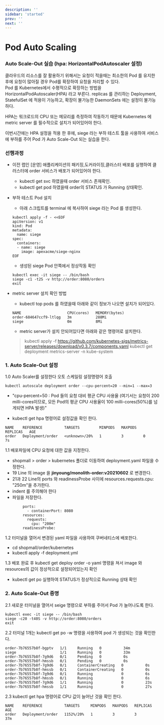 ```yaml
---
description: ''
sidebar: 'started'
prev: ''
next: ''
---
```


# Pod Auto Scaling

### Auto Scale-Out 실습 (hpa: HorizontalPodAutoscaler 설정)
클라우드의 리소스를 잘 활용하기 위해서는 요청이 적을때는 최소한의 Pod 를 유지한 후에 요청이 많아질 경우 Pod를 확장하여 요청을 처리할 수 있다.  
Pod 를 Kubernetes에서 수평적으로 확장하는 방법을 HorizontalPodAutoscaler(HPA) 라고 부른다. replicas 를 관리하는 Deployment, StatefulSet 에 적용이 가능하고, 확장이 불가능한 DaemonSets 에는 설정이 불가능하다.  

HPA는 워크로드의 CPU 또는 메모리를 측정하여 작동하기 때문에 Kubernetes 에 metric server 를 필수적으로 설치가 되어있어야 한다.

이번시간에는 HPA 설정을 적용 한 후에, siege 라는 부하 테스트 툴을 사용하여 서비스에 부하를 주어 Pod 가 Auto Scale-Out 되는 실습을 한다.

### 선행과정
- 이전 랩인 [운영] 애플리케이션의 패키징,도커라이징,클러스터 배포를 실행하여 클러스터에 order 서비스가 배포가 되어있어야 한다.
	- kubectl get svc 하였을때 order 서비스 존재확인.
	- kubectl get pod 하였을때 order의 STATUS 가 Running 상태확인.

- 부하 테스트 Pod 설치
	- 아래 스크립트를 terminal 에 복사하여 siege 라는 Pod 를 생성한다.
	```
    kubectl apply -f - <<EOF
    apiVersion: v1
    kind: Pod
    metadata:
      name: siege
    spec:
      containers:
      - name: siege
        image: apexacme/siege-nginx
    EOF
	```
	- 생성된 siege Pod 안쪽에서 정상작동 확인
	```
	kubectl exec -it siege -- /bin/bash
	siege -c1 -t2S -v http://order:8080/orders
	exit
	```

- metric server 설치 확인 방법
	- kubectl top pods 를 하였을때 아래와 같이 정보가 나오면 설치가 되어있다.
	```
	NAME                     CPU(cores)   MEMORY(bytes)   
	order-684647ccf9-ltlqg   3m           288Mi           
	siege                    0m           8Mi   
	```
	- metric server가 설치 안되어있다면 아래와 같은 명령어로 설치한다.
	> kubectl apply -f https://github.com/kubernetes-sigs/metrics-server/releases/download/v0.3.7/components.yaml
	> kubectl get deployment metrics-server -n kube-system

### 1. Auto Scale-Out 설정
1.0 Auto Scaler를 설정한다
 오토 스케일링 설정명령어 호출
```
kubectl autoscale deployment order --cpu-percent=20 --min=1 --max=3
```

- "cpu-percent=50 : Pod 들의 요청 대비 평균 CPU 사용율 (여기서는 요청이 200 milli-cores이므로, 모든 Pod의 평균 CPU 사용율이 100 milli-cores(50%)를 넘게되면 HPA 발생)"

- kubectl get hpa 명령어로 설정값을 확인 한다.
```
NAME    REFERENCE          TARGETS         MINPODS   MAXPODS   REPLICAS   AGE
order   Deployment/order   <unknown>/20%   1         3         0          7s
```


1.1 배포파일에 CPU 요청에 대한 값을 지정한다.
- shopmall > order > kubernetes 폴더로 이동하여 deployment.yaml 파일을 수정한다.
- 19 Line 의 image 을 **jinyoung/monolith-order:v20210602**
  로 변경한다.
- 21과 22 Line의 ports 와 readinessProbe 사이에 resources.requests.cpu: "250m"을 추가한다.
- indent 를 주의해야 한다  
- 파일을 저장한다.
```
		ports:
          - containerPort: 8080
        resources:
          requests:
            cpu: "200m"
        readinessProbe:
```

1.2 터미널을 열어서 변경된 yaml 파일을 사용하여 쿠버네티스에 배포한다.
- cd shopmall/order/kubernetes
- kubectl apply -f deployment.yml

1.3 배포 완료 후 kubectl get deploy order -o yaml 명령을 쳐서 image 와 resources의 값이 정상적으로 설정되어있는지 확인
- kubectl get po 실행하여 STATUS가 정상적으로 Running 상태 확인


### 2. Auto Scale-Out 증명


2.1 새로운 터미널을 열어서 seige 명령으로 부하를 주어서 Pod 가 늘어나도록 한다.
```
kubectl exec -it siege -- /bin/bash
siege -c20 -t40S -v http://order:8080/orders
exit
```

2.2 터미널 1개는 kubectl get po -w 명령을 사용하여 pod 가 생성되는 것을 확인한다.
```
order-7b76557b8f-bgptv   1/1     Running   0          34m
siege                    1/1     Running   0          33m
order-7b76557b8f-7g9d6   0/1     Pending   0          0s
order-7b76557b8f-hmssb   0/1     Pending   0          0s
order-7b76557b8f-7g9d6   0/1     ContainerCreating   0          0s
order-7b76557b8f-hmssb   0/1     ContainerCreating   0          0s
order-7b76557b8f-7g9d6   0/1     Running             0          6s
order-7b76557b8f-hmssb   0/1     Running             0          6s
order-7b76557b8f-7g9d6   1/1     Running             0          23s
order-7b76557b8f-hmssb   1/1     Running             0          27s
``` 

2.3 kubectl get hpa 명령어로 CPU 값이 늘어난 것을 확인 한다.
```
NAME    REFERENCE          TARGETS     MINPODS   MAXPODS   REPLICAS   AGE
order   Deployment/order   1152%/20%   1         3         3          37m
```